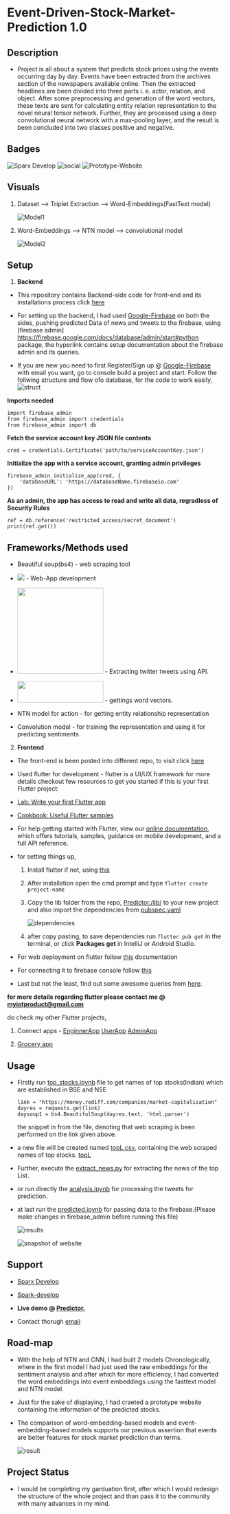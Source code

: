 # Event-Driven-Stock-Market-Prediction 1.0

## Description

-  Project is all about a system that predicts stock prices using the events occurring day by day. Events have been extracted from the archives section of the newspapers            available online. Then the extracted headlines are been divided into three parts i. e. actor, relation, and object. After some preprocessing and generation of the word          vectors, these texts are sent for calculating entity relation representation to the novel neural tensor network. Further, they are processed using a deep convolutional neural    network with a max-pooling layer, and the result is been concluded into two classes positive and negative.

## Badges

![Sparx Develop](https://img.shields.io/badge/Instagram-E4405F?style=for-the-badge&logo=instagram&logoColor=white) 
![social](https://img.shields.io/github/followers/Spark-develop?style=social) 
![Prototype-Website](https://img.shields.io/website?down_color=blue&up_color=orange&up_message=Predictor.&url=https%3A%2F%2Fportfolios-work.web.app%2F%23%2F)

## Visuals
1. Dataset --> Triplet Extraction --> Word-Embeddings(FastText model) 


   ![Model1](images/part-1.png)
   
2. Word-Embeddings --> NTN model --> convolutional model


   ![Model2](images/part-2.PNG)

## Setup

1. **Backend**

-  This repository contains Backend-side code for front-end and its installations process click [here](https://github.com/Spark-develop/Predictor.)

-  For setting up the backend, I had used [Google-Firebase](https://firebase.google.com/) on both the sides, pushing predicted Data of news and tweets to the firebase, using        [firebase admin] https://firebase.google.com/docs/database/admin/start#python package, the hyperlink contains setup documentation about the firebase admin and its queries.

-  If you are new you need to first Register/Sign up @ [Google-Firebase](https://firebase.google.com/) with email you want, go to console build a project and start.
   Follow the follwing structure and flow ofo database, for the code to work easily,
   ![struct](images/database_structure.PNG)

**Imports needed**
```
import firebase_admin
from firebase_admin import credentials
from firebase_admin import db
```

**Fetch the service account key JSON file contents**
```
cred = credentials.Certificate('path/to/serviceAccountKey.json')
```

**Initialize the app with a service account, granting admin privileges**
```
firebase_admin.initialize_app(cred, {
    'databaseURL': 'https://databaseName.firebaseio.com'
})
```

**As an admin, the app has access to read and write all data, regradless of Security Rules**
```
ref = db.reference('restricted_access/secret_document')
print(ref.get())
```
## Frameworks/Methods used
- Beautiful soup(bs4) - web scraping tool

- <img src="https://github.com/Spark-develop/Event-Driven-Stock-Market-Prediction/blob/f6d1581789fafde90269abb73cfa8530a9ec35ba/images/flutter_logo.png">  -  Web-App development

- <img src="https://github.com/Spark-develop/Event-Driven-Stock-Market-Prediction/blob/dbea7fc4bae5ab0178f1dfd2a10ea56f1b1fa8a2/images/tweepy.png" width="200" height="200">  -  Extracting twitter tweets using API.

- <img src="https://github.com/Spark-develop/Event-Driven-Stock-Market-Prediction/blob/aa51bbebc7ecaafe677dae36878072f4e11be504/images/fasttext.png" width="200" height="50">  -  gettings word vectors.

- NTN model for action - for getting entity relationship representation

- Convolution model - for training the representation and using it for predicting sentiments

2. **Frontend**

- The front-end is been posted into different repo, to visit click [here](https://github.com/Spark-develop/Predictor..git)

- Used flutter for development - flutter is a UI/UX framework for more details checkout few resources to get you started if this is your first Flutter project:

- [Lab: Write your first Flutter app](https://flutter.dev/docs/get-started/codelab)
- [Cookbook: Useful Flutter samples](https://flutter.dev/docs/cookbook)
- For help getting started with Flutter, view our [online documentation](https://flutter.dev/docs), which offers tutorials, samples, guidance on mobile development, and a full     API reference.

- for setting things up,
   1. Install flutter if not, using [this](https://flutter.dev/docs/get-started/install)
   2. After installation open the cmd prompt and type ```flutter create project-name```
   3. Copy the lib folder from the repo, [Predictor./lib/](https://github.com/Spark-develop/Predictor./tree/main/lib) to your new project and also import the dependencies from         [pubspec.yaml](https://github.com/Spark-develop/Predictor./blob/9c0de5ea4ccb9e56686b11815c0e83631714bfd8/pubspec.yaml)
      
      ![dependencies](images/depend.PNG)
      
   4. after copy pasting, to save dependencies run ```flutter pub get``` in the terminal, or click **Packages get** in IntelliJ or Android Studio.
  
 - For web deployment on flutter follow [this](https://flutter.dev/web) documentation
 - For connecting it to firebase console follow [this](https://flutter.dev/docs/development/data-and-backend/firebase)
 - Last but not the least, find out some awesome queries from [here](https://petercoding.com/firebase/2020/02/16/using-firebase-queries-in-flutter/).

 **for more details regarding flutter please contact me @ myiotproduct@gmail.com**
 
 do check my other Flutter projects,
 
 1. Connect apps - [EnginnerApp](https://github.com/Spark-develop/EngineerConnect.git)
                   [UserApp](https://github.com/Spark-develop/UserConnect.git)
                   [AdminApp](https://github.com/Spark-develop/adminapp.git)
                   
 2. [Grocery app](https://github.com/Spark-develop/grocery_app.git)

## Usage

- Firstly run [top_stocks.ipynb](topstocks.ipynb) file to get names of top stocks(Indian) which are established in BSE and NSE 
  ```
  link = "https://money.rediff.com/companies/market-capitalisation"
  dayres = requests.get(link)
  daysoup1 = bs4.BeautifulSoup(dayres.text, 'html.parser')
  ```
  the snippet in from the file, denoting that web scraping is been performed on the link given above.
- a new file will be created named [topL.csv](topL.csv), containing the web scraped names of top stocks.
  [topL](images/top_table_img.PNG)
  
- Further, execute the [extract_news.py](Utils/extract_news.py) for extracting the news of the top List.
- or run directly the [analysis.ipynb](analysis.ipynb) for processing the tweets for prediction.
- at last run the [predicted.ipynb](predicted.ipynb) for passing data to the firebase.(Please make changes in firebase_admin before running this file)

  ![results](images/results.PNG)
  
  ![snapshot of website](images/gif_up+lo.gif)

## Support

- [Sparx Develop](https://www.instagram.com/_sparxdev/)


- [Spark-develop](https://github.com/Spark-develop?tab=repositories)


- **Live demo @ [Predictor.](https://portfolios-work.web.app/#/)**


- Contact thorugh [email](mailto:myiotproduct@gmail.com)

## Road-map

- With the help of NTN and CNN, I had built 2 models Chronologically, where in the first model I had just used the raw embeddings for the sentiment analysis and after which for   more efficiency, I had converted the word embeddings into event embeddings using the fasttext model and NTN model.

- Just for the sake of displaying, I had craeted a prototype website containing the information of the predicted stocks.

- The comparison of word-embedding-based models and event-embedding-based models supports our previous assertion that events are better features for stock market prediction than   terms.

  ![result](images/loss.PNG)

## Project Status

- I would be completing my garduation first, after which I would redesign the structure of the whole project and than pass it to the community with many advances in my mind.

